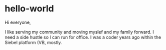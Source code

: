 # hello-world

Hi everyone,

I like serving my community and moving myslef and my family forward. I need a side hustle so I can run for office. I was a coder years ago within the Siebel platform (VB, mostly. 
